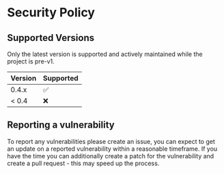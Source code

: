 # Security Policy

## Supported Versions
Only the latest version is supported and actively maintained while the project is pre-v1.

| Version | Supported          |
| ------- | ------------------ |
| 0.4.x   | :white_check_mark: |
| < 0.4   | :x:                |

## Reporting a vulnerability
To report any vulnerabilities please create an issue, you can expect to get an update on a reported vulnerability
within a reasonable timeframe. If you have the time you can additionally create a patch for the vulnerability and
create a pull request - this may speed up the process.
